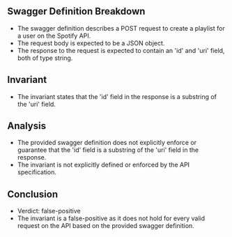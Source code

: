 ## Swagger Definition Breakdown
- The swagger definition describes a POST request to create a playlist for a user on the Spotify API.
- The request body is expected to be a JSON object.
- The response to the request is expected to contain an 'id' and 'uri' field, both of type string.

## Invariant
- The invariant states that the 'id' field in the response is a substring of the 'uri' field.

## Analysis
- The provided swagger definition does not explicitly enforce or guarantee that the 'id' field is a substring of the 'uri' field in the response.
- The invariant is not explicitly defined or enforced by the API specification.

## Conclusion
- Verdict: false-positive
- The invariant is a false-positive as it does not hold for every valid request on the API based on the provided swagger definition.
